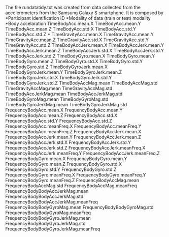 The file rundatatidy.txt was created from data collected from the accelerometers from the Samsung Galaxy S smartphone.
It is composed by
*Participant identification
ID
*Modality of data (train or test)
modality
*Body accelaration
TimeBodyAcc.mean.X
TimeBodyAcc.mean.Y
TimeBodyAcc.mean.Z
TimeBodyAcc.std.X
TimeBodyAcc.std.Y
TimeBodyAcc.std.Z
*
TimeGravityAcc.mean.X
TimeGravityAcc.mean.Y
TimeGravityAcc.mean.Z
TimeGravityAcc.std.X
TimeGravityAcc.std.Y
TimeGravityAcc.std.Z
TimeBodyAccJerk.mean.X
TimeBodyAccJerk.mean.Y
TimeBodyAccJerk.mean.Z
TimeBodyAccJerk.std.X
TimeBodyAccJerk.std.Y
TimeBodyAccJerk.std.Z
TimeBodyGyro.mean.X
TimeBodyGyro.mean.Y
TimeBodyGyro.mean.Z
TimeBodyGyro.std.X
TimeBodyGyro.std.Y
TimeBodyGyro.std.Z
TimeBodyGyroJerk.mean.X
TimeBodyGyroJerk.mean.Y
TimeBodyGyroJerk.mean.Z
TimeBodyGyroJerk.std.X
TimeBodyGyroJerk.std.Y
TimeBodyGyroJerk.std.Z
TimeBodyAccMag.mean
TimeBodyAccMag.std
TimeGravityAccMag.mean
TimeGravityAccMag.std
TimeBodyAccJerkMag.mean
TimeBodyAccJerkMag.std
TimeBodyGyroMag.mean
TimeBodyGyroMag.std
TimeBodyGyroJerkMag.mean
TimeBodyGyroJerkMag.std
FrequencyBodyAcc.mean.X
FrequencyBodyAcc.mean.Y
FrequencyBodyAcc.mean.Z
FrequencyBodyAcc.std.X
FrequencyBodyAcc.std.Y
FrequencyBodyAcc.std.Z
FrequencyBodyAcc.meanFreq.X
FrequencyBodyAcc.meanFreq.Y
FrequencyBodyAcc.meanFreq.Z
FrequencyBodyAccJerk.mean.X
FrequencyBodyAccJerk.mean.Y
FrequencyBodyAccJerk.mean.Z
FrequencyBodyAccJerk.std.X
FrequencyBodyAccJerk.std.Y
FrequencyBodyAccJerk.std.Z
FrequencyBodyAccJerk.meanFreq.X
FrequencyBodyAccJerk.meanFreq.Y
FrequencyBodyAccJerk.meanFreq.Z
FrequencyBodyGyro.mean.X
FrequencyBodyGyro.mean.Y
FrequencyBodyGyro.mean.Z
FrequencyBodyGyro.std.X
FrequencyBodyGyro.std.Y
FrequencyBodyGyro.std.Z
FrequencyBodyGyro.meanFreq.X
FrequencyBodyGyro.meanFreq.Y
FrequencyBodyGyro.meanFreq.Z
FrequencyBodyAccMag.mean
FrequencyBodyAccMag.std
FrequencyBodyAccMag.meanFreq
FrequencyBodyBodyAccJerkMag.mean
FrequencyBodyBodyAccJerkMag.std
FrequencyBodyBodyAccJerkMag.meanFreq
FrequencyBodyBodyGyroMag.mean
FrequencyBodyBodyGyroMag.std
FrequencyBodyBodyGyroMag.meanFreq
FrequencyBodyBodyGyroJerkMag.mean
FrequencyBodyBodyGyroJerkMag.std
FrequencyBodyBodyGyroJerkMag.meanFreq
